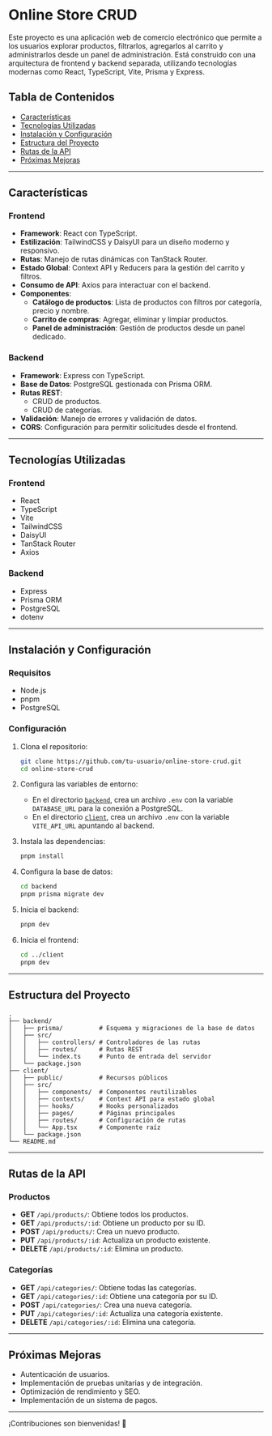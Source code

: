 # Online Store CRUD

Este proyecto es una aplicación web de comercio electrónico que permite a los usuarios explorar productos, filtrarlos, agregarlos al carrito y administrarlos desde un panel de administración. Está construido con una arquitectura de frontend y backend separada, utilizando tecnologías modernas como React, TypeScript, Vite, Prisma y Express.

## Tabla de Contenidos

- [Características](#características)
- [Tecnologías Utilizadas](#tecnologías-utilizadas)
- [Instalación y Configuración](#instalación-y-configuración)
- [Estructura del Proyecto](#estructura-del-proyecto)
- [Rutas de la API](#rutas-de-la-api)
- [Próximas Mejoras](#próximas-mejoras)

---

## Características

### Frontend
- **Framework**: React con TypeScript.
- **Estilización**: TailwindCSS y DaisyUI para un diseño moderno y responsivo.
- **Rutas**: Manejo de rutas dinámicas con TanStack Router.
- **Estado Global**: Context API y Reducers para la gestión del carrito y filtros.
- **Consumo de API**: Axios para interactuar con el backend.
- **Componentes**:
  - **Catálogo de productos**: Lista de productos con filtros por categoría, precio y nombre.
  - **Carrito de compras**: Agregar, eliminar y limpiar productos.
  - **Panel de administración**: Gestión de productos desde un panel dedicado.

### Backend
- **Framework**: Express con TypeScript.
- **Base de Datos**: PostgreSQL gestionada con Prisma ORM.
- **Rutas REST**:
  - CRUD de productos.
  - CRUD de categorías.
- **Validación**: Manejo de errores y validación de datos.
- **CORS**: Configuración para permitir solicitudes desde el frontend.

---

## Tecnologías Utilizadas

### Frontend
- React
- TypeScript
- Vite
- TailwindCSS
- DaisyUI
- TanStack Router
- Axios

### Backend
- Express
- Prisma ORM
- PostgreSQL
- dotenv

---

## Instalación y Configuración

### Requisitos
- Node.js
- pnpm
- PostgreSQL

### Configuración
1. Clona el repositorio:
   ```bash
   git clone https://github.com/tu-usuario/online-store-crud.git
   cd online-store-crud
   ```

2. Configura las variables de entorno:
   - En el directorio [`backend`](backend), crea un archivo `.env` con la variable `DATABASE_URL` para la conexión a PostgreSQL.
   - En el directorio [`client`](client), crea un archivo `.env` con la variable `VITE_API_URL` apuntando al backend.

3. Instala las dependencias:
   ```bash
   pnpm install
   ```

4. Configura la base de datos:
   ```bash
   cd backend
   pnpm prisma migrate dev
   ```

5. Inicia el backend:
   ```bash
   pnpm dev
   ```

6. Inicia el frontend:
   ```bash
   cd ../client
   pnpm dev
   ```

---

## Estructura del Proyecto

```
.
├── backend/
│   ├── prisma/          # Esquema y migraciones de la base de datos
│   ├── src/
│   │   ├── controllers/ # Controladores de las rutas
│   │   ├── routes/      # Rutas REST
│   │   └── index.ts     # Punto de entrada del servidor
│   └── package.json
├── client/
│   ├── public/          # Recursos públicos
│   ├── src/
│   │   ├── components/  # Componentes reutilizables
│   │   ├── contexts/    # Context API para estado global
│   │   ├── hooks/       # Hooks personalizados
│   │   ├── pages/       # Páginas principales
│   │   ├── routes/      # Configuración de rutas
│   │   └── App.tsx      # Componente raíz
│   └── package.json
└── README.md
```

---

## Rutas de la API

### Productos
- **GET** `/api/products/`: Obtiene todos los productos.
- **GET** `/api/products/:id`: Obtiene un producto por su ID.
- **POST** `/api/products/`: Crea un nuevo producto.
- **PUT** `/api/products/:id`: Actualiza un producto existente.
- **DELETE** `/api/products/:id`: Elimina un producto.

### Categorías
- **GET** `/api/categories/`: Obtiene todas las categorías.
- **GET** `/api/categories/:id`: Obtiene una categoría por su ID.
- **POST** `/api/categories/`: Crea una nueva categoría.
- **PUT** `/api/categories/:id`: Actualiza una categoría existente.
- **DELETE** `/api/categories/:id`: Elimina una categoría.

---

## Próximas Mejoras
- Autenticación de usuarios.
- Implementación de pruebas unitarias y de integración.
- Optimización de rendimiento y SEO.
- Implementación de un sistema de pagos.

---

¡Contribuciones son bienvenidas! 🎉